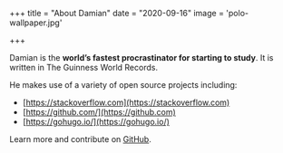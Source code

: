 +++
title = "About Damian"
date = "2020-09-16"
image = 'polo-wallpaper.jpg'

+++

Damian is the **world’s fastest procrastinator for starting to study**. It is written in The Guinness World Records.

He makes use of a variety of open source projects including:

* [https://stackoverflow.com](https://stackoverflow.com)
* [https://github.com/](https://github.com)
* [https://gohugo.io/](https://gohugo.io/)

Learn more and contribute on [GitHub](https://github.com/lastquincy83).

